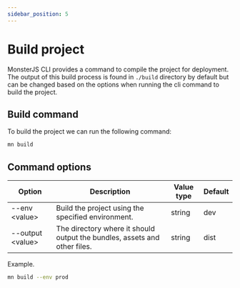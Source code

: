 ```yaml
---
sidebar_position: 5
---
```


# Build project

MonsterJS CLI provides a command to compile the project for deployment.
The output of this build process is found in `./build` directory by default but can be changed based on the options when running the cli command to build the project. 

## Build command

To build the project we can run the following command:

```bash
mn build
```

## Command options

| Option | Description | Value type | Default |
| --- | --- | --- | --- |
| --env <value\> | Build the project using the specified environment. | string | dev |
| --output <value\> | The directory where it should output the bundles, assets and other files. | string | dist |

Example.

```bash
mn build --env prod
```